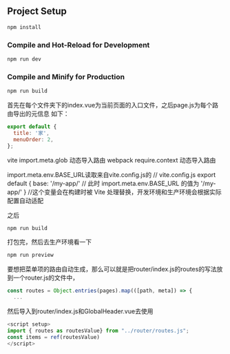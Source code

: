 
## Project Setup

```sh
npm install
```

### Compile and Hot-Reload for Development

```sh
npm run dev
```

### Compile and Minify for Production

```sh
npm run build
```

首先在每个文件夹下的index.vue为当前页面的入口文件，之后page.js为每个路由导出的元信息
如下：
```js
export default {
  title: '家',
  menuOrder: 2,
};
```

vite  import.meta.glob 动态导入路由
webpack  require.context 动态导入路由


import.meta.env.BASE_URL读取来自vite.config.js的
// vite.config.js
export default {
  base: '/my-app/' // 此时 import.meta.env.BASE_URL 的值为 '/my-app/'
}
//这个变量会在构建时被 Vite 处理替换，开发环境和生产环境会根据实际配置自动适配

之后
```sh
npm run build
```
打包完，然后去生产环境看一下
```sh
npm run preview
```

要想把菜单项的路由自动生成，那么可以就是把router/index.js的routes的写法放到一个router.js的文件中，
```js
const routes = Object.entries(pages).map(([path, meta]) => {
  ...
```
然后导入到router/index.js和GlobalHeader.vue去使用
```js
<script setup>
import { routes as routesValue} from "../router/routes.js";
const items = ref(routesValue)
</script>
```